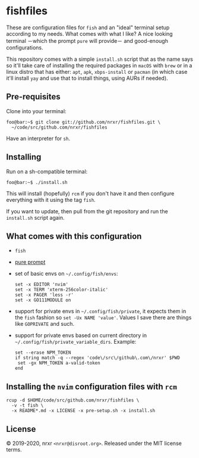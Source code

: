 # fishfiles

These are configuration files for `fish` and an "ideal" terminal setup according
to my needs. What comes with what I like? A nice looking terminal －which the
prompt `pure` will provide－ and good-enough configurations.

This repository comes with a simple `install.sh` script that as the name says so
it'll take care of installing the required packages in `macOS` with `brew` or in
a linux distro that has either: `apt`, `apk`, `xbps-install` or `pacman` (in
which case it'll install `yay` and use that to install things, using AURs if
needed).

## Pre-requisites

Clone into your terminal:

```console
foo@bar:~$ git clone git://github.com/nrxr/fishfiles.git \
  ~/code/src/github.com/nrxr/fishfiles
```

Have an interpreter for `sh`.

## Installing

Run on a sh-compatible terminal:

```console
foo@bar:~$ ./install.sh
```

This will install (hopefully) `rcm` if you don't have it and then configure
everything with it using the tag `fish`.

If you want to update, then pull from the git repository and run the
`install.sh` script again.

## What comes with this configuration

- `fish`
- [pure prompt](https://github.com/rafaelrinaldi/pure)
- set of basic envs on `~/.config/fish/envs`:

  ```fish
  set -x EDITOR 'nvim'
  set -x TERM 'xterm-256color-italic'
  set -x PAGER 'less -r'
  set -x GO111MODULE on
  ```
- support for private envs in `~/.config/fish/private`, it expects them in the
  `fish` fashion so `set -Ux NAME 'value'`. Values I save there are things like
  `GOPRIVATE` and such.
- support for private envs based on current directory in
  `~/.config/fish/private_variable_dirs`. Example:

  ```fish
  set --erase NPM_TOKEN
  if string match -q --regex 'code\/src\/github\.com\/nrxr' $PWD
   set -gx NPM_TOKEN a-valid-token
  end
  ```

## Installing the `nvim` configuration files with `rcm`

    rcup -d $HOME/code/src/github.com/nrxr/fishfiles \
      -v -t fish \
      -x README*.md -x LICENSE -x pre-setup.sh -x install.sh

## License

© 2019-2020, nrxr `<nrxr@disroot.org>`.
Released under the MIT license terms.
